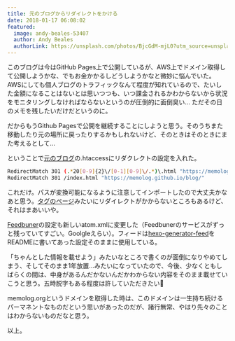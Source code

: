 ```yaml
---
title: 元のブログからリダイレクトをかける
date: 2018-01-17 06:08:02
featured:
  image: andy-beales-53407
  author: Andy Beales
  authorLink: https://unsplash.com/photos/BjcGdM-mjL0?utm_source=unsplash&utm_medium=referral&utm_content=creditCopyText
---
```


このブログは今はGitHub Pages上で公開しているが、AWS上でドメイン取得して公開しようかな、でもお金かかるしどうしようかなと微妙に悩んでいた。AWSにしても個人ブログのトラフィックなんて程度が知れているので、たいした金額になることはないとは思いつつも、いつ課金されるかわからないから状況をモニタリングしなければならないというのが圧倒的に面倒臭い... ただその日のメモを残したいだけだというのに。
<!-- more -->
だからもうGithub Pagesで公開を継続することにしようと思う。そのうちまた移動したり元の場所に戻ったりするかもしれないけど、そのときはそのときにまた考えるとして...

ということで[元のブログ](http://memolog.org)の.htaccessにリダクレクトの設定を入れた。

```bash
RedirectMatch 301 (.*20[0-9]{2}\/[0-1][0-9]\/.*)\.html "https://memolog.github.io/blog$1/"
RedirectMatch 301 /index.html "https://memolog.github.io/blog/"
```

これだけ。パスが変換可能になるように注意してインポートしたので大丈夫かなあと思う。[タグのページ](http://memolog.org/tags.html#webdriver)みたいにリダイレクトがかからないところもあるけど、それはまあいいや。

[Feedbuner](https://www.feedburner.com/)の設定も新しいatom.xmlに変更した（Feedbunerのサービスがずっと残っていてすごい。Goolgleえらい）。フィードは[hexo-generator-feed](https://github.com/hexojs/hexo-generator-feed)をREADMEに書いてあった設定そのままに使用している。

「ちゃんとした情報を載せよう」みたいなところで書くのが面倒になりやめてしまう、そしてそのまま1年放置...みたいになっていたので、今後、少なくともしばらくの間は、中身があるんだかないんだかわからない内容をそのまま載せていこうと思う。五時脱字もある程度は許していただきたい🙇

memolog.orgというドメインを取得した時は、このドメインは一生持ち続けるパーマネントなものだという思いがあったのだが、諸行無常、やはり先々のことはわからないものだなと思う。

以上。
